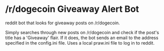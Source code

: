/r/dogecoin Giveaway Alert Bot
==================

reddit bot that looks for giveaway posts on /r/dogecoin.

Simply searches through new posts on /r/dogecoin and check if the post's title has a 'Giveaway' flair. If it does, the bot sends an email to the address specified in the config.ini file. Uses a local praw.ini file to log in to reddit.
